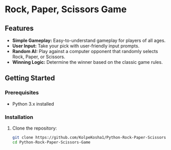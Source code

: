 # Rock, Paper, Scissors Game


## Features

- **Simple Gameplay:** Easy-to-understand gameplay for players of all ages.
- **User Input:** Take your pick with user-friendly input prompts.
- **Random AI:** Play against a computer opponent that randomly selects Rock, Paper, or Scissors.
- **Winning Logic:** Determine the winner based on the classic game rules.

## Getting Started

### Prerequisites

- Python 3.x installed

### Installation

1. Clone the repository:

   ```bash
   git clone https://github.com/KolpeKosha1/Python-Rock-Paper-Scissors-Game.git
   cd Python-Rock-Paper-Scissors-Game
